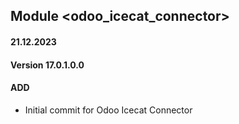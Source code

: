 ## Module <odoo_icecat_connector>

#### 21.12.2023
#### Version 17.0.1.0.0
#### ADD
- Initial commit for Odoo Icecat Connector
